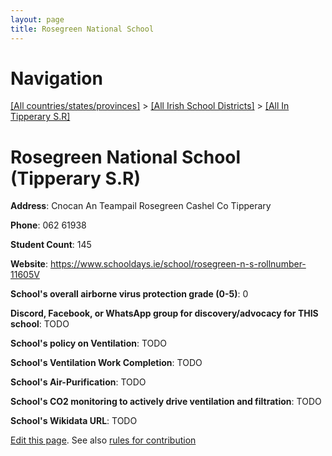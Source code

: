 ```yaml
---
layout: page
title: Rosegreen National School
---
```

# Navigation

[[All countries/states/provinces]](../../..) > [[All Irish School Districts]](../..) > [[All In Tipperary S.R]](..)

# Rosegreen National School (Tipperary S.R)

**Address**: Cnocan An Teampail Rosegreen Cashel Co Tipperary

**Phone**: 062 61938

**Student Count**: 145

**Website**: <https://www.schooldays.ie/school/rosegreen-n-s-rollnumber-11605V>

**School's overall airborne virus protection grade (0-5)**: 0

**Discord, Facebook, or WhatsApp group for discovery/advocacy for THIS school**: TODO

**School's policy on Ventilation**: TODO

**School's Ventilation Work Completion**: TODO

**School's Air-Purification**: TODO

**School's CO2 monitoring to actively drive ventilation and filtration**: TODO

**School's Wikidata URL**: TODO


[Edit this page](https://github.com/ventilate-schools/Ireland/edit/main/./Tipperary_S.R/Rosegreen_National_School.md). See also [rules for contribution](../../../contribution-rules/)